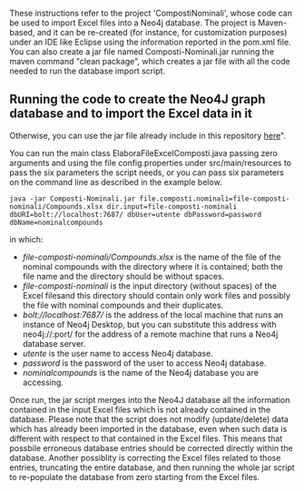 
These instructions refer to the project 'CompostiNominali', whose code can be used to import Excel files into a Neo4j database.
The project is Maven-based, and it can be re-created (for instance, for customization purposes) under an IDE like Eclipse using the information reported in the pom.xml file.
You can also create a jar file named Composti-Nominali.jar running the maven command "clean package", which creates a jar file with all the code needed to run the database import script. 

## Running the code to create the Neo4J graph database and to import the Excel data in it

Otherwise, you can use the jar file already include in this repository [here](https://github.com/AI4CH-UniUD/Genus-Compositicium/blob/main/Database/Composti-Nominali.jar)".

You can run the main class ElaboraFileExcelComposti.java passing zero arguments and using the file config.properties under src/main/resources to pass the six parameters the script needs, or you can pass six parameters on the command line as described in the example below.

```
java -jar Composti-Nominali.jar file.composti.nominali=file-composti-nominali/Compounds.xlsx dir.input=file-composti-nominali dbURI=bolt://localhost:7687/ dbUser=utente dbPassword=password dbName=nominalcompounds
```

in which:
- _file-composti-nominali/Compounds.xlsx_ is the name of the file of the nominal compounds with the directory where it is contained; both the file name and the directory should be without spaces.
- _file-composti-nominali_ is the input directory (without spaces) of the Excel filesand this directory should contain only work files and possibly the file with nominal compounds and their duplicates.
- _bolt://localhost:7687/_ is the address of the local machine that runs an instance of Neo4j Desktop, but you can substitute this address with neo4j://<ip-address>:port/ for the address of a remote machine that runs a Neo4j database server.
- _utente_ is the user name to access Neo4j database.
- _password_ is the password of the user to access Neo4j database.
- _nominalcompounds_ is the name of the Neo4j database you are accessing.

Once run, the jar script merges into the Neo4J database all the information contained in the input Excel files which is not already contained in the database. Please note that the script does not modify (update/delete) data which has already been imported in the database, even when such data is different with respect to that contained in the Excel files. This means that possbile erroneous database entries should be corrected directly within the database. Another possiblity is correcting the Excel files related to those entries, truncating the entire database, and then running the whole jar script to re-populate the database from zero starting from the Excel files.
